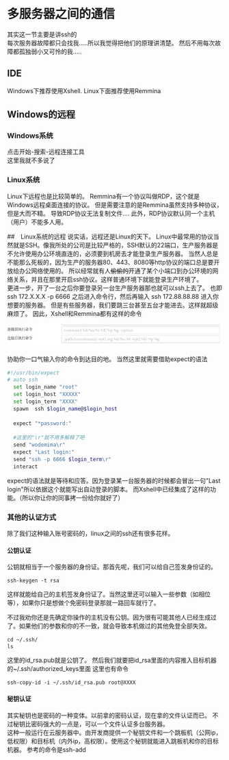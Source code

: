 # 多服务器之间的通信
其实这一节主要是讲ssh的  
每次服务器故障都只会找我.....所以我觉得把他们的原理讲清楚。
然后不用每次故障都孤独弱小又可怜的我.....
## IDE
Windows下推荐使用Xshell.
Linux下面推荐使用Remmina
## Windows的远程
### Windows系统
点击开始-搜索-远程连接工具  
这里我就不多说了
### Linux系统
Linux下远程也是比较简单的。
Remmina有一个协议叫做RDP，这个就是Windows远程桌面连接的协议。
但是需要注意的是Remmina虽然支持多种协议，但是大而不精。
导致RDP协议无法复制文件....
此外，RDP协议默认同一个主机（用户）不能多人用。

##　Linux系统的远程
说实话，远程还是Linux的天下。
Linux中最常用的协议当然就是SSH。像我所处的公司是比较严格的，SSH默认的22端口，生产服务器是不允许使用办公环境直连的，必须要到机房去才能登录生产服务器。
当然人总是不能那么死板的，因为生产的服务器80、443、8080等http协议的端口总是要开放给办公网络使用的。
所以经常就有人~~偷偷的~~开通了某个小端口到办公环境的网络关系，并且在那里开启ssh协议。这样普通环境下就能登录生产环境了。  
更进一步，开了一台之后你要登录另一台生产服务器那也就可以ssh上去了。
也即ssh 172.X.X.X -p 6666 之后进入命令行，然后再输入 ssh 172.88.88.88 进入你想要的服务器。
但是有些服务器，我们要跳三台甚至五台才能进去。这样就超级麻烦了。
因此，Xshell和Remmina都有这样的命令  

![](/assets/深度截图_选择区域_20181019161027.png)

协助你一口气输入你的命令到达目的地。
当然这里就需要借助expect的语法
```bash
#!/usr/bin/expect
# auto ssh
  set login_name "root"
  set login_host "XXXXX"
  set login_term "XXXX"
  spawn  ssh $login_name@$login_host

  expect "*password:"

  #这里的"\r"就不用多解释了吧
  send "wodemima\r"
  expect "Last login:"
  send "ssh -p 6666 $login_term\r"
  interact
```
expect的语法就是等待和应答。因为登录某一台服务器的时候都会冒出一句"Last login"所以依据这个就能写出自动登录的脚本。
而Xshell中已经集成了这样的功能。（所以你让你的同事拷一份给你就好了）
### 其他的认证方式
除了我们这种输入账号密码的，linux之间的ssh还有很多花样。

#### 公钥认证
公钥就相当于一个服务器的身份证。那首先呢，我们可以给自己签发身份证的。
```
ssh-keygen -t rsa
```
这样就能给自己的主机签发身份证了。当然这里还可以输入一些参数（如相位等），如果你只是想做个免密码登录那就一路回车就行了。

不过我劝你还是先确定你操作的主机没有公钥。因为很有可能其他人已经生成过了。如果他们的参数和你的不一致，就会导致本机做过的其他免登全部失效。
```
cd ~/.ssh/
ls
```
这里的id_rsa.pub就是公钥了。
然后我们就要把id_rsa里面的内容推入目标机器的~/.ssh/authorized_keys里面
这里也有命令
```
ssh-copy-id -i ~/.ssh/id_rsa.pub root@XXXX

```
#### 秘钥认证
其实秘钥也是密码的一种变体。以前拿的密码认证，现在拿的文件认证而已。
不过秘钥比密码强大的一点是，可以一个文件认证多台服务器。  
这种一般运行在云服务器中。由开发商提供一个秘钥文件和一个跳板机（公网ip，低权限）和目标机（内外ip，高权限）。使用这个秘钥就能进入跳板机和你的目标机器。
参考的命令是ssh-add
